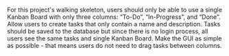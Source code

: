For this project's walking skeleton, users should only be able to use a single Kanban Board with only three columns: “To-Do”, “In-Progress”, and “Done”. Allow users to create tasks that only contain a name and description. Tasks should be saved to the database but since there is no login process, all users see the same tasks and single Kanban Board. Make the GUI as simple as possible - that means users do not need to drag tasks between columns.


